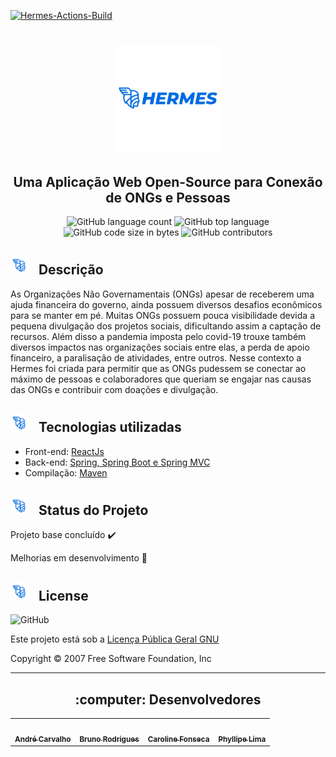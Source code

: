 [![Hermes-Actions-Build](https://github.com/carolfons/hermes/workflows/hermes/badge.svg)](https://github.com/carolfons/hermes/actions)

<h1 align = "center"><img src = "https://github.com/carolfons/hermes/blob/main/frontend/frontend/src/assets/logo-hermes.png" width = "170"></h1>
 <h2 align = "center">Uma Aplicação Web Open-Source para Conexão de ONGs e Pessoas</h2>
 <p align = "center">
 <img alt="GitHub language count" src="https://img.shields.io/github/languages/count/carolfons/hermes">
 <img alt="GitHub top language" src="https://img.shields.io/github/languages/top/carolfons/hermes">
 <img alt="GitHub code size in bytes" src="https://img.shields.io/github/languages/code-size/carolfons/hermes">
 <img alt="GitHub contributors" src="https://img.shields.io/github/contributors/carolfons/hermes?color=blue">
 
</p>
 
 <h2> <img src = "https://github.com/carolfons/hermes/blob/main/frontend/frontend/src/assets/logo-hermes-2.png" height = "auto" width = "30"> &nbsp Descrição </h2>
 <p> As Organizações Não Governamentais (ONGs) apesar de receberem uma ajuda financeira do governo, ainda possuem diversos desafios econômicos para se manter em pé. Muitas ONGs possuem pouca visibilidade devida a pequena divulgação dos projetos sociais, dificultando assim a captação de recursos. Além disso a pandemia imposta pelo covid-19 trouxe também  diversos impactos nas organizações sociais entre elas, a perda de apoio financeiro, a paralisação de atividades, entre outros. Nesse contexto a Hermes foi criada para permitir que as ONGs pudessem se conectar ao máximo de pessoas e colaboradores que queriam se engajar nas causas das ONGs e contribuir com doações e divulgação. </p>
 
 
 <h2> <img src = "https://github.com/carolfons/hermes/blob/main/frontend/frontend/src/assets/logo-hermes-2.png" height = "auto" width = "30"> &nbsp Tecnologias utilizadas </h2>
 <ul>
 <li> Front-end: <a href="https://pt-br.reactjs.org/"> ReactJs </a> </li>
 <li> Back-end: <a href="https://spring.io/"> Spring, Spring Boot e Spring MVC </a> </li>
 <li> Compilação: <a href="maven.apache.org/what-is-maven.html"> Maven </a> </li>
</ul>

 <h2> <img src = "https://github.com/carolfons/hermes/blob/main/frontend/frontend/src/assets/logo-hermes-2.png" height = "auto" width = "30"> &nbsp Status do Projeto </h2>
 <p> Projeto base concluído ✔️<p>
 <p> Melhorias em desenvolvimento 🚧 </p>
 
 <h2> <img src = "https://github.com/carolfons/hermes/blob/main/frontend/frontend/src/assets/logo-hermes-2.png" height = "auto" width = "30"> &nbsp License </h2>
 <img alt="GitHub" src="https://img.shields.io/github/license/carolfons/hermes?color=blue">
 <p> Este projeto está sob a <a href="https://www.gnu.org/licenses/gpl-3.0.pt-br.html"> Licença Pública Geral GNU </a></p>
 <p>Copyright © 2007 Free Software Foundation, Inc </p>
 
 ---
 
 
 
 <h2 align = "center">:computer: Desenvolvedores </h2>
<table align="center">
  <tr align ="center">
    <td align="center"><a href="https://github.com/andreltcarvalho"><img style="border-radius: 50%;" src="https://avatars0.githubusercontent.com/u/53447567?s=460&v=4" width="100px;" alt=""/><br /><sub><b>André Carvalho</b></sub></a><br /></td>
   <td align="center"><a href="https://github.com/bruno-rodrigues-d"><img style="border-radius: 50%;" src="https://avatars.githubusercontent.com/u/53447615?v=4" width="100px;" alt=""/><br /><sub><b>Bruno Rodrigues</b></sub></a><br /></td>
   <td align="center"><a href="https://github.com/carolfons"><img style="border-radius: 50%;" src="https://avatars.githubusercontent.com/u/45009920?v=4" width="100px;" alt=""/><br /><sub><b>Caroline Fonseca</b></sub></a><br /></td>
   <td align="center"><a href="https://github.com/phillima"><img style="border-radius: 50%;" src="https://avatars.githubusercontent.com/u/6624233?v=4" width="100px;" alt=""/><br /><sub><b>Phyllipe Lima</b></sub></a><br /></td>
 </tr>
